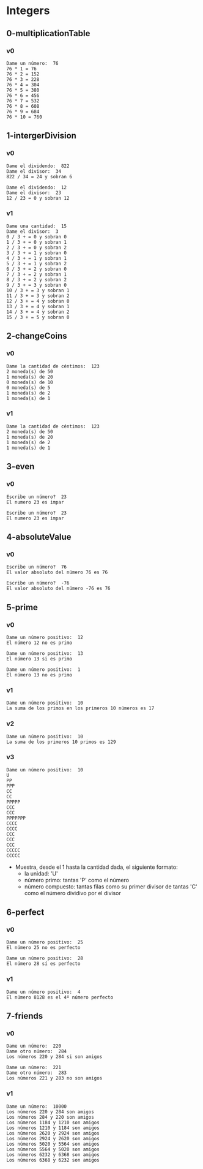 # Integers

## 0-multiplicationTable

### v0
~~~
Dame un número:  76
76 * 1 = 76
76 * 2 = 152
76 * 3 = 228
76 * 4 = 304
76 * 5 = 380
76 * 6 = 456
76 * 7 = 532
76 * 8 = 608
76 * 9 = 684
76 * 10 = 760
~~~

## 1-intergerDivision

### v0
~~~
Dame el dividendo:  822
Dame el divisor:  34
822 / 34 = 24 y sobran 6
~~~

~~~
Dame el dividendo:  12
Dame el divisor:  23
12 / 23 = 0 y sobran 12
~~~

### v1
~~~
Dame una cantidad:  15
Dame el divisor:  3
0 / 3 + = 0 y sobran 0
1 / 3 + = 0 y sobran 1
2 / 3 + = 0 y sobran 2
3 / 3 + = 1 y sobran 0
4 / 3 + = 1 y sobran 1
5 / 3 + = 1 y sobran 2
6 / 3 + = 2 y sobran 0
7 / 3 + = 2 y sobran 1
8 / 3 + = 2 y sobran 2
9 / 3 + = 3 y sobran 0
10 / 3 + = 3 y sobran 1
11 / 3 + = 3 y sobran 2
12 / 3 + = 4 y sobran 0
13 / 3 + = 4 y sobran 1
14 / 3 + = 4 y sobran 2
15 / 3 + = 5 y sobran 0
~~~

## 2-changeCoins

### v0
~~~
Dame la cantidad de céntimos:  123
2 moneda(s) de 50
1 moneda(s) de 20
0 moneda(s) de 10
0 moneda(s) de 5
1 moneda(s) de 2
1 moneda(s) de 1
~~~

### v1
~~~
Dame la cantidad de céntimos:  123
2 moneda(s) de 50
1 moneda(s) de 20
1 moneda(s) de 2
1 moneda(s) de 1
~~~

## 3-even

### v0
~~~
Escribe un número?  23
El numero 23 es impar
~~~

~~~
Escribe un número?  23
El numero 23 es impar
~~~

## 4-absoluteValue

### v0
~~~
Escribe un número?  76
El valor absoluto del número 76 es 76
~~~

~~~
Escribe un número?  -76
El valor absoluto del número -76 es 76
~~~

## 5-prime

### v0
~~~
Dame un número positivo:  12
El número 12 no es primo
~~~

~~~
Dame un número positivo:  13 
El número 13 si es primo
~~~

~~~
Dame un número positivo:  1
El número 13 no es primo
~~~

### v1
~~~
Dame un número positivo:  10
La suma de los primos en los primeros 10 números es 17
~~~

### v2
~~~
Dame un número positivo:  10
La suma de los primeros 10 primos es 129
~~~

### v3
~~~
Dame un número positivo:  10
U
PP
PPP
CC
CC
PPPPP
CCC
CCC
PPPPPPP
CCCC
CCCC
CCC
CCC
CCC
CCCCC
CCCCC
~~~

* Muestra, desde el 1 hasta la cantidad dada, el siguiente formato:
    * la unidad: 'U'
    * número primo: tantas 'P' como el número
    * número compuesto: tantas filas como su primer divisor de tantas 'C' como el número dividivo por el divisor

## 6-perfect

### v0
~~~
Dame un número positivo:  25
El número 25 no es perfecto
~~~

~~~
Dame un número positivo:  28
El número 28 sí es perfecto
~~~

### v1
~~~
Dame un número positivo:  4
El número 8128 es el 4º número perfecto
~~~

## 7-friends

### v0
~~~
Dame un número:  220
Dame otro número:  284
Los números 220 y 284 si son amigos
~~~

~~~
Dame un número:  221
Dame otro número:  283
Los números 221 y 283 no son amigos
~~~

### v1
~~~
Dame un número:  10000
Los números 220 y 284 son amigos
Los números 284 y 220 son amigos
Los números 1184 y 1210 son amigos
Los números 1210 y 1184 son amigos
Los números 2620 y 2924 son amigos
Los números 2924 y 2620 son amigos
Los números 5020 y 5564 son amigos
Los números 5564 y 5020 son amigos
Los números 6232 y 6368 son amigos
Los números 6368 y 6232 son amigos
~~~
